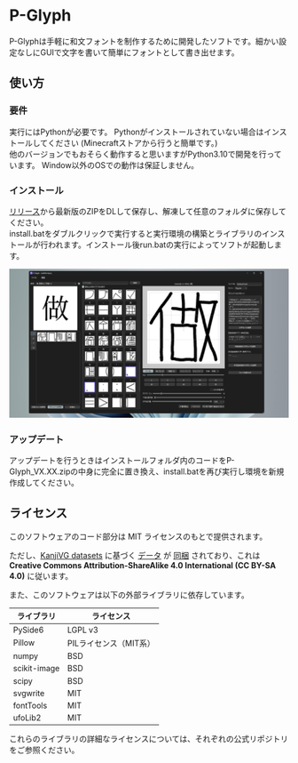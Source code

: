 # P-Glyph

P-Glyphは手軽に和文フォントを制作するために開発したソフトです。細かい設定なしにGUIで文字を書いて簡単にフォントとして書き出せます。


## 使い方
### 要件
実行にはPythonが必要です。 Pythonがインストールされていない場合はインストールしてください (Minecraftストアから行うと簡単です。)  
他のバージョンでもおそらく動作すると思いますがPython3.10で開発を行っています。
Window以外のOSでの動作は保証しません。

### インストール
[リリース](https://github.com/mizugane-kou/P-Glyph/releases)から最新版のZIPをDLして保存し、解凍して任意のフォルダに保存してください。  
install.batをダブルクリックで実行すると実行環境の構築とライブラリのインストールが行われます。インストール後run.batの実行によってソフトが起動します。


<img src="スクリーンショット 2025-05-30 114527.png" width="512">

### アップデート
アップデートを行うときはインストールフォルダ内のコードをP-Glyph_VX.XX.zipの中身に完全に置き換え、install.batを再び実行し環境を新規作成してください。

## ライセンス

このソフトウェアのコード部分は MIT ライセンスのもとで提供されます。

ただし、[KanjiVG datasets](https://github.com/KanjiVG/kanjivg/blob/master/COPYING) に基づく [データ](https://github.com/yagays/kanjivg-radical/tree/master/data) が [同梱](https://github.com/mizugane-kou/P-Glyph/tree/main/data) されており、これは **Creative Commons Attribution-ShareAlike 4.0 International (CC BY-SA 4.0)** に従います。

また、このソフトウェアは以下の外部ライブラリに依存しています。

| ライブラリ        | ライセンス          |
| ------------ | -------------- |
| PySide6      | LGPL v3        |
| Pillow       | PILライセンス（MIT系） |
| numpy        | BSD            |
| scikit-image | BSD            |
| scipy        | BSD            |
| svgwrite     | MIT            |
| fontTools    | MIT            |
| ufoLib2      | MIT            |

これらのライブラリの詳細なライセンスについては、それぞれの公式リポジトリをご参照ください。


